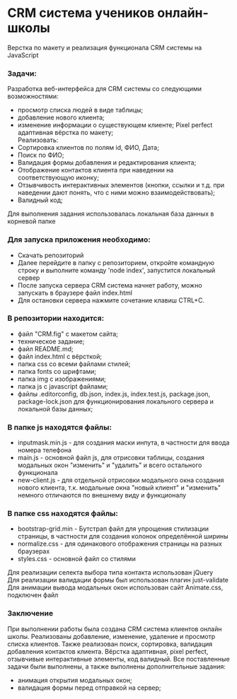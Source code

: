 # CRM система учеников онлайн-школы 
Верстка по макету и реализация функционала CRM системы на JavaScript <br>

### Задачи: 
Разработка веб-интерфейса для CRM системы со следующими возможностями: 
- просмотр списка людей в виде таблицы;
- добавление нового клиента;
- изменение информации о существующем клиенте;
Pixel perfect адаптивная вёрстка по макету; <br>
Реализовать:
- Сортировка клиентов по полям id, ФИО, Дата;
- Поиск по ФИО;
- Валидация формы добавления и редактирования клиента;
- Отображение контактов клиента при наведении на соответствующую иконку;
- Отзывчивость интерактивных элементов (кнопки, ссылки и т.д. при наведении дают понять, что с ними можно взаимодействовать);
- Валидный код;

Для выполнения задания использовалась локальная база данных в корневой папке  <br>
### Для запуска приложения необходимо:
- Cкачать репозиторий
- Далее перейдите в папку с репозиторием, откройте командную строку и выполните команду 'node index', запустится локальный сервер
- После запуска сервера CRM система начнет работу, можно запускать в браузере файл index.html
- Для остановки сервера нажмите сочетание клавиш CTRL+C.

### В репозитории находится:
- файл "CRM.fig" с макетом сайта;
- техническое задание;
- файл README.md;
- файл index.html с вёрсткой;
- папка css со всеми файлами стилей;
- папка fonts со шрифтами;
- папка img с изображениями;
- папка js с javascript файлами;
- файлы .editorconfig, db.json, index.js, index.test.js, package.json, package-lock.json для функционирования локального сервера и локальной базы данных;

### В папке js находятся файлы:
- inputmask.min.js - для создания маски инпута, в частности для ввода номера телефона
- main.js - основной файл js, для отрисовки таблицы, создания модальных окон "изменить" и "удалить" и всего остального функционала
- new-client.js - для отдельной отрисовки модального окна создания нового клиента, т.к. модальные окна "новый клиент" и "изменить" немного отличаются по внешнему виду и функционалу

### В папке css находятся файлы:
- bootstrap-grid.min - Бутстрап файл для упрощения стилизации страницы, в частности для создания колонок определённой ширины
- normalize.css - для одинакового отображения страницы на разных браузерах
- styles.css - основной файл со стилями

Для реализации селекта выбора типа контакта использован jQuery  <br>
Для реализации валидации формы был использован плагин just-validate  <br>
Для анимации вывода модальных окон использован сайт Animate.css, подключен файл  <link rel="stylesheet" href="https://cdnjs.cloudflare.com/ajax/libs/animate.css/4.1.1/animate.min.css"/>  <br>

### Заключение
При выполнении работы была создана CRM система клиентов онлайн школы. Реализованы добавление, изменение, удаление и просмотр списка  клиентов. Также реализован поиск, сортировка, валидация добавления контактов клиента. Вёрстка адаптивная, pixel perfect, отзывчивые интерактивные элементы, код валидный. Все поставленные задачи были выполнены, а также выполнены дополнительные задания:
- анимация открытия модальных окон;
- валидация формы перед отправкой на сервер;

